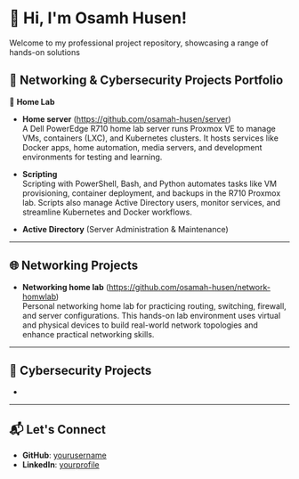 # 👋 Hi, I'm Osamh Husen!
Welcome to my professional project repository, showcasing a range of hands-on solutions 

 🚀 Networking & Cybersecurity Projects Portfolio
---

 🚀 **Home Lab**

- **Home server** (https://github.com/osamah-husen/server) <br> A Dell PowerEdge R710 home lab server runs Proxmox VE to manage VMs, containers (LXC), and Kubernetes clusters. It hosts services like Docker apps, home automation, media servers, and development environments for testing and learning.   
  
- **Scripting** <br> Scripting with PowerShell, Bash, and Python automates tasks like VM provisioning, container deployment, and backups in the R710 Proxmox lab. Scripts also manage Active Directory users, monitor services, and streamline Kubernetes and Docker workflows.
  
- **Active Directory**  (Server Administration & Maintenance) <br>

---

## 🌐 Networking Projects
- **Networking home lab** (https://github.com/osamah-husen/network-homwlab) <br> Personal networking home lab for practicing routing, switching, firewall, and server configurations. This hands-on lab environment uses virtual and physical devices to build real-world network topologies and enhance practical networking skills.
 


---

## 🔐 Cybersecurity Projects

- 

---



## 📬 Let's Connect

- **GitHub**: [yourusername](https://github.com/yourusername)  
- **LinkedIn**: [yourprofile](https://linkedin.com/in/yourprofile)

